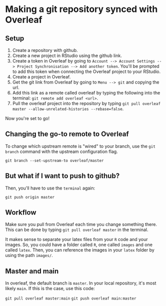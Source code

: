 # Making a git repository synced with Overleaf

## Setup

1. Create a repository with github.
1. Create a new project in RStudio using the github link.
1. Create a token in Overleaf by going to `Account --> Account Settings --> Project Synchronisation --> Add another token`. You'll be prompted to add this token when connecting the Overleaf project to your RStudio.
1. Create a project in Overleaf.
1. Get the git link from Overleaf by going to `Menu --> git` and copying the url.
1. Add this link as a remote called overleaf by typing the following into the terminal: `git remote add overleaf <url>`.
1. Pull the overleaf project into the repository by typing `git pull overleaf master --allow-unrelated-histories --rebase=false`.

Now you're set to go!

## Changing the go-to remote to Overleaf

To change which upstream remote is "wired" to your branch, use the `git branch` command with the upstream configuration flag.

`git branch --set-upstream-to overleaf/master`

## But what if I want to push to github?

Then, you'll have to use the `terminal` again:

`git push origin master`

## Workflow

Make sure you pull from Overleaf each time you change something there. 
This can be done by typing `git pull overleaf master` in the terminal.

It makes sense to separate your latex files from your `R` code and your images.
So, you could have a folder called `R`, one called `images` and one called `latex`.
Then, you can reference the images in your `latex` folder by using the path `images/`.

## Master and main

In overleaf, the default branch is `master`.
In your local repository, it's most likely `main`.
If this is the case, use this code:

`git pull overleaf master:main`
`git push overleaf main:master`
